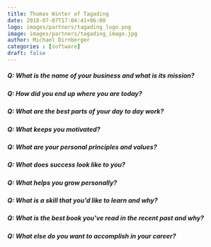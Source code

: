 ```yaml
---
title: Thomas Winter of Tagading
date: 2018-07-07T17:04:41+06:00
logo: images/partners/tagading_logo.png
image: images/partners/tagading_image.jpg
author: Michael Dirnberger
categories : [software]
draft: false
---
```



##### Q: What is the name of your business and what is its mission?
##### Q: How did you end up where you are today?
##### Q: What are the best parts of your day to day work?
##### Q: What keeps you motivated?
##### Q: What are your personal principles and values?
##### Q: What does success look like to you?
##### Q: What helps you grow personally?
##### Q: What is a skill that you'd like to learn and why?
##### Q: What is the best book you've read in the recent past and why?
##### Q: What else do you want to accomplish in your career?

